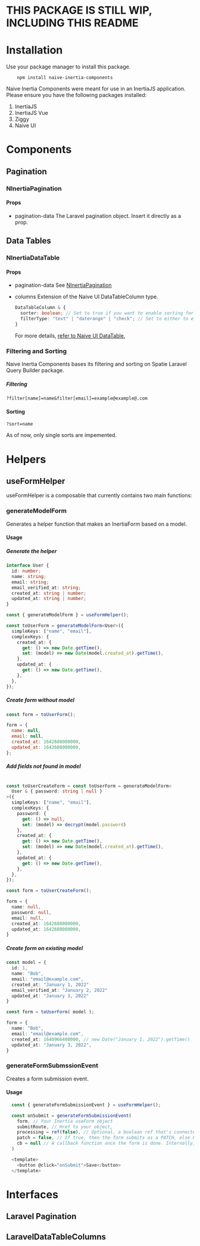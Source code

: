 # THIS PACKAGE IS STILL WIP, INCLUDING THIS README

# Installation

Use your package manager to install this package.

```
    npm install naive-inertia-components
```

Naive Inertia Components were meant for use in an InertiaJS application. Please ensure you have the following packages installed:

1. InertiaJS
2. InertiaJS Vue
3. Ziggy
4. Naive UI

# Components

## Pagination

### NInertiaPagination

#### Props

- pagination-data
  The Laravel pagination object. Insert it directly as a prop.

## Data Tables

### NInertiaDataTable

#### Props

- pagination-data
  See [NInertiaPagination](#NInteriaTable)
- columns
  Extension of the Naive UI DataTableColumn type.

  ```typescript
  DataTableColumn & {
    sorter: boolean; // Set to true if you want to enable sorting for this column.
    filterType: "text" | "daterange" | "check"; // Set to either to enable filtering for the column
  }
  ```

  For more details, [refer to Naive UI DataTable.](https://www.naiveui.com/en-US/os-theme/components/data-table#API)

### Filtering and Sorting

Naive Inertia Components bases its filtering and sorting on Spatie Laravel Query Builder package.

##### <b>Filtering</b>

`?filter[name]=name&filter[email]=example@example@.com`

#### <b>Sorting</b>

`?sort=name`

As of now, only single sorts are impemented.

# Helpers

## useFormHelper

useFormHelper is a composable that currently contains two main functions:

### generateModelForm

Generates a helper function that makes an InertiaForm based on a model.

#### Usage

##### Generate the helper

```typescript
interface User {
  id: number;
  name: string;
  email: string;
  email_verified_at: string;
  created_at: string | number;
  updated_at: string | number;
}

const { generateModelForm } = useFormHelper();

const toUserForm = generateModelForm<User>({
  simpleKeys: ["name", "email"],
  complexKeys: {
    created_at: {
      get: () => new Date.getTime(),
      set: (model) => new Date(model.created_at).getTime(),
    },
    updated_at: {
      get: () => new Date.getTime(),
    },
  },
});
```

##### Create form without model

```js
const form = toUserForm();

form = {
  name: null,
  email: null,
  created_at: 1642608000000,
  updated_at: 1642608000000,
};
```

##### Add fields not found in model

```ts

const toUserCreateForm = const toUserForm = generateModelForm<
  User & { password: string | null }
>({
  simpleKeys: ["name", "email"],
  complexKeys: {
    password: {
      get: () => null,
      set: (model) => decrypt(model.password)
    },
    created_at: {
      get: () => new Date.getTime(),
      set: (model) => new Date(model.created_at).getTime(),
    },
    updated_at: {
      get: () => new Date.getTime(),
    },
  },
});

const form = toUserCreateForm();

form = {
  name: null,
  password: null,
  email: null,
  created_at: 1642608000000,
  updated_at: 1642608000000,
}

```

##### Create form on existing model

```ts
const model = {
  id: 1,
  name: "Bob",
  email: "email@example.com",
  created_at: "January 1, 2022"
  email_verified_at: "January 2, 2022"
  updated_at: "January 3, 2022"
}

const form = toUserForm( model );

form = {
  name: "Bob",
  email: "email@example.com",
  created_at: 1640966400000, // new Date("January 1, 2022").getTime()
  updated_at: "January 3, 2022",
}
```

### generateFormSubmssionEvent

Creates a form submission event.

#### Usage

```javascript
  const { generateFormSubmissionEvent } = useFormHelper();

  const onSubmit = generateFormSubmissionEvent(
    form, // Your Inertia useForm object
    submitRoute, // Href to your object,
    processing = ref(false), // Optional, a boolean ref that's connected to the rest of your loading states
    patch = false, // If true, then the form submits as a PATCH, else POST
    cb = null // A callback function once the form is done. Internally, uses Inertia's onFinish() hook.
  )

  <template>
    <button @click="onSubmit">Save</button>
  </template>

```

# Interfaces

## Laravel Pagination

## LaravelDataTableColumns<T>
